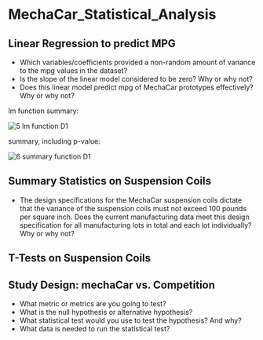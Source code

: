 # MechaCar_Statistical_Analysis

## Linear Regression to predict MPG

- Which variables/coefficients provided a non-random amount of variance to the mpg values in the dataset?
- Is the slope of the linear model considered to be zero? Why or why not?
- Does this linear model predict mpg of MechaCar prototypes effectively? Why or why not?

lm function summary:

![5  lm function D1](https://user-images.githubusercontent.com/106715923/190919733-11000aec-8161-48c2-883f-89d2f6fdc2f9.png)

summary, including p-value:

![6 summary function D1](https://user-images.githubusercontent.com/106715923/190919748-7f8083d1-d1fe-4689-aaec-4a6e94f39e21.png)


## Summary Statistics on Suspension Coils

- The design specifications for the MechaCar suspension coils dictate that the variance of the suspension coils must not exceed 100 pounds per square inch. Does the current manufacturing data meet this design specification for all manufacturing lots in total and each lot individually? Why or why not?



## T-Tests on Suspension Coils



## Study Design: mechaCar vs. Competition
- What metric or metrics are you going to test?
- What is the null hypothesis or alternative hypothesis?
- What statistical test would you use to test the hypothesis? And why?
- What data is needed to run the statistical test?




